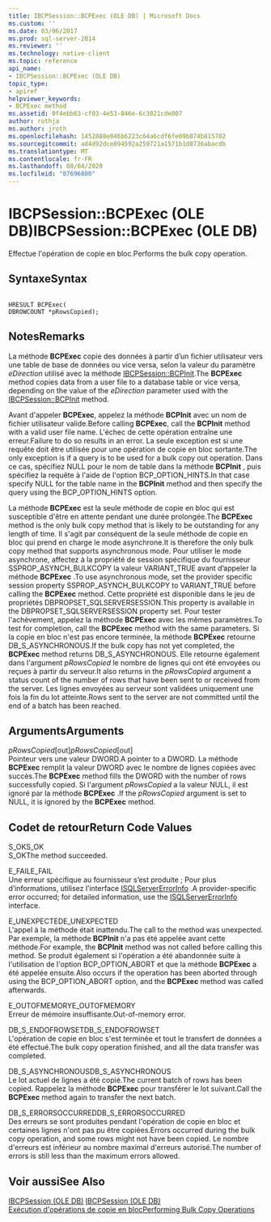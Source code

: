 ```yaml
---
title: IBCPSession::BCPExec (OLE DB) | Microsoft Docs
ms.custom: ''
ms.date: 03/06/2017
ms.prod: sql-server-2014
ms.reviewer: ''
ms.technology: native-client
ms.topic: reference
api_name:
- IBCPSession::BCPExec (OLE DB)
topic_type:
- apiref
helpviewer_keywords:
- BCPExec method
ms.assetid: 0f4ebb63-cf03-4e53-846e-6c3021cde007
author: rothja
ms.author: jroth
ms.openlocfilehash: 1452888e046b6223c64a6cdf6fe09b074b815702
ms.sourcegitcommit: ad4d92dce894592a259721a1571b1d8736abacdb
ms.translationtype: MT
ms.contentlocale: fr-FR
ms.lasthandoff: 08/04/2020
ms.locfileid: "87696800"
---
```

# <a name="ibcpsessionbcpexec-ole-db"></a><span data-ttu-id="7b367-102">IBCPSession::BCPExec (OLE DB)</span><span class="sxs-lookup"><span data-stu-id="7b367-102">IBCPSession::BCPExec (OLE DB)</span></span>
  <span data-ttu-id="7b367-103">Effectue l'opération de copie en bloc.</span><span class="sxs-lookup"><span data-stu-id="7b367-103">Performs the bulk copy operation.</span></span>  
  
## <a name="syntax"></a><span data-ttu-id="7b367-104">Syntaxe</span><span class="sxs-lookup"><span data-stu-id="7b367-104">Syntax</span></span>  
  
```  
  
HRESULT BCPExec(   
DBROWCOUNT *pRowsCopied);  
```  
  
## <a name="remarks"></a><span data-ttu-id="7b367-105">Notes</span><span class="sxs-lookup"><span data-stu-id="7b367-105">Remarks</span></span>  
 <span data-ttu-id="7b367-106">La méthode **BCPExec** copie des données à partir d’un fichier utilisateur vers une table de base de données ou vice versa, selon la valeur du paramètre *eDirection* utilisé avec la méthode [IBCPSession::BCPInit](ibcpsession-bcpinit-ole-db.md).</span><span class="sxs-lookup"><span data-stu-id="7b367-106">The **BCPExec** method copies data from a user file to a database table or vice versa, depending on the value of the *eDirection* parameter used with the [IBCPSession::BCPInit](ibcpsession-bcpinit-ole-db.md) method.</span></span>  
  
 <span data-ttu-id="7b367-107">Avant d'appeler **BCPExec**, appelez la méthode **BCPInit** avec un nom de fichier utilisateur valide.</span><span class="sxs-lookup"><span data-stu-id="7b367-107">Before calling **BCPExec**, call the **BCPInit** method with a valid user file name.</span></span> <span data-ttu-id="7b367-108">L'échec de cette opération entraîne une erreur.</span><span class="sxs-lookup"><span data-stu-id="7b367-108">Failure to do so results in an error.</span></span> <span data-ttu-id="7b367-109">La seule exception est si une requête doit être utilisée pour une opération de copie en bloc sortante.</span><span class="sxs-lookup"><span data-stu-id="7b367-109">The only exception is if a query is to be used for a bulk copy out operation.</span></span> <span data-ttu-id="7b367-110">Dans ce cas, spécifiez NULL pour le nom de table dans la méthode **BCPInit** , puis spécifiez la requête à l'aide de l'option BCP_OPTION_HINTS.</span><span class="sxs-lookup"><span data-stu-id="7b367-110">In that case specify NULL for the table name in the **BCPInit** method and then specify the query using the BCP_OPTION_HINTS option.</span></span>  
  
 <span data-ttu-id="7b367-111">La méthode **BCPExec** est la seule méthode de copie en bloc qui est susceptible d'être en attente pendant une durée prolongée.</span><span class="sxs-lookup"><span data-stu-id="7b367-111">The **BCPExec** method is the only bulk copy method that is likely to be outstanding for any length of time.</span></span> <span data-ttu-id="7b367-112">Il s'agit par conséquent de la seule méthode de copie en bloc qui prend en charge le mode asynchrone.</span><span class="sxs-lookup"><span data-stu-id="7b367-112">It is therefore the only bulk copy method that supports asynchronous mode.</span></span> <span data-ttu-id="7b367-113">Pour utiliser le mode asynchrone, affectez à la propriété de session spécifique du fournisseur SSPROP_ASYNCH_BULKCOPY la valeur VARIANT_TRUE avant d’appeler la méthode **BCPExec** .</span><span class="sxs-lookup"><span data-stu-id="7b367-113">To use asynchronous mode, set the provider specific session property SSPROP_ASYNCH_BULKCOPY to VARIANT_TRUE before calling the **BCPExec** method.</span></span> <span data-ttu-id="7b367-114">Cette propriété est disponible dans le jeu de propriétés DBPROPSET_SQLSERVERSESSION.</span><span class="sxs-lookup"><span data-stu-id="7b367-114">This property is available in the DBPROPSET_SQLSERVERSESSION property set.</span></span> <span data-ttu-id="7b367-115">Pour tester l'achèvement, appelez la méthode **BCPExec** avec les mêmes paramètres.</span><span class="sxs-lookup"><span data-stu-id="7b367-115">To test for completion, call the **BCPExec** method with the same parameters.</span></span> <span data-ttu-id="7b367-116">Si la copie en bloc n'est pas encore terminée, la méthode **BCPExec** retourne DB_S_ASYNCHRONOUS.</span><span class="sxs-lookup"><span data-stu-id="7b367-116">If the bulk copy has not yet completed, the **BCPExec** method returns DB_S_ASYNCHRONOUS.</span></span> <span data-ttu-id="7b367-117">Elle retourne également dans l'argument *pRowsCopied* le nombre de lignes qui ont été envoyées ou reçues à partir du serveur.</span><span class="sxs-lookup"><span data-stu-id="7b367-117">It also returns in the *pRowsCopied* argument a status count of the number of rows that have been sent to or received from the server.</span></span> <span data-ttu-id="7b367-118">Les lignes envoyées au serveur sont validées uniquement une fois la fin du lot atteinte.</span><span class="sxs-lookup"><span data-stu-id="7b367-118">Rows sent to the server are not committed until the end of a batch has been reached.</span></span>  
  
## <a name="arguments"></a><span data-ttu-id="7b367-119">Arguments</span><span class="sxs-lookup"><span data-stu-id="7b367-119">Arguments</span></span>  
 <span data-ttu-id="7b367-120">*pRowsCopied*[out]</span><span class="sxs-lookup"><span data-stu-id="7b367-120">*pRowsCopied*[out]</span></span>  
 <span data-ttu-id="7b367-121">Pointeur vers une valeur DWORD.</span><span class="sxs-lookup"><span data-stu-id="7b367-121">A pointer to a DWORD.</span></span> <span data-ttu-id="7b367-122">La méthode **BCPExec** remplit la valeur DWORD avec le nombre de lignes copiées avec succès.</span><span class="sxs-lookup"><span data-stu-id="7b367-122">The **BCPExec** method fills the DWORD with the number of rows successfully copied.</span></span> <span data-ttu-id="7b367-123">Si l'argument *pRowsCopied* a la valeur NULL, il est ignoré par la méthode **BCPExec** .</span><span class="sxs-lookup"><span data-stu-id="7b367-123">If the *pRowsCopied* argument is set to NULL, it is ignored by the **BCPExec** method.</span></span>  
  
## <a name="return-code-values"></a><span data-ttu-id="7b367-124">Codet de retour</span><span class="sxs-lookup"><span data-stu-id="7b367-124">Return Code Values</span></span>  
 <span data-ttu-id="7b367-125">S_OK</span><span class="sxs-lookup"><span data-stu-id="7b367-125">S_OK</span></span>  
 <span data-ttu-id="7b367-126">S_OK</span><span class="sxs-lookup"><span data-stu-id="7b367-126">The method succeeded.</span></span>  
  
 <span data-ttu-id="7b367-127">E_FAIL</span><span class="sxs-lookup"><span data-stu-id="7b367-127">E_FAIL</span></span>  
 <span data-ttu-id="7b367-128">Une erreur spécifique au fournisseur s’est produite ; Pour plus d’informations, utilisez l’interface [ISQLServerErrorInfo](../../database-engine/dev-guide/isqlservererrorinfo-ole-db.md) .</span><span class="sxs-lookup"><span data-stu-id="7b367-128">A provider-specific error occurred; for detailed information, use the [ISQLServerErrorInfo](../../database-engine/dev-guide/isqlservererrorinfo-ole-db.md) interface.</span></span>  
  
 <span data-ttu-id="7b367-129">E_UNEXPECTED</span><span class="sxs-lookup"><span data-stu-id="7b367-129">E_UNEXPECTED</span></span>  
 <span data-ttu-id="7b367-130">L'appel à la méthode était inattendu.</span><span class="sxs-lookup"><span data-stu-id="7b367-130">The call to the method was unexpected.</span></span> <span data-ttu-id="7b367-131">Par exemple, la méthode **BCPInit** n'a pas été appelée avant cette méthode.</span><span class="sxs-lookup"><span data-stu-id="7b367-131">For example, the **BCPInit** method was not called before calling this method.</span></span> <span data-ttu-id="7b367-132">Se produit également si l'opération a été abandonnée suite à l'utilisation de l'option BCP_OPTION_ABORT et que la méthode **BCPExec** a été appelée ensuite.</span><span class="sxs-lookup"><span data-stu-id="7b367-132">Also occurs if the operation has been aborted through using the BCP_OPTION_ABORT option, and the **BCPExec** method was called afterwards.</span></span>  
  
 <span data-ttu-id="7b367-133">E_OUTOFMEMORY</span><span class="sxs-lookup"><span data-stu-id="7b367-133">E_OUTOFMEMORY</span></span>  
 <span data-ttu-id="7b367-134">Erreur de mémoire insuffisante.</span><span class="sxs-lookup"><span data-stu-id="7b367-134">Out-of-memory error.</span></span>  
  
 <span data-ttu-id="7b367-135">DB_S_ENDOFROWSET</span><span class="sxs-lookup"><span data-stu-id="7b367-135">DB_S_ENDOFROWSET</span></span>  
 <span data-ttu-id="7b367-136">L'opération de copie en bloc s'est terminée et tout le transfert de données a été effectué.</span><span class="sxs-lookup"><span data-stu-id="7b367-136">The bulk copy operation finished, and all the data transfer was completed.</span></span>  
  
 <span data-ttu-id="7b367-137">DB_S_ASYNCHRONOUS</span><span class="sxs-lookup"><span data-stu-id="7b367-137">DB_S_ASYNCHRONOUS</span></span>  
 <span data-ttu-id="7b367-138">Le lot actuel de lignes a été copié.</span><span class="sxs-lookup"><span data-stu-id="7b367-138">The current batch of rows has been copied.</span></span> <span data-ttu-id="7b367-139">Rappelez la méthode **BCPExec** pour transférer le lot suivant.</span><span class="sxs-lookup"><span data-stu-id="7b367-139">Call the **BCPExec** method again to transfer the next batch.</span></span>  
  
 <span data-ttu-id="7b367-140">DB_S_ERRORSOCCURRED</span><span class="sxs-lookup"><span data-stu-id="7b367-140">DB_S_ERRORSOCCURRED</span></span>  
 <span data-ttu-id="7b367-141">Des erreurs se sont produites pendant l'opération de copie en bloc et certaines lignes n'ont pas pu être copiées.</span><span class="sxs-lookup"><span data-stu-id="7b367-141">Errors occurred during the bulk copy operation, and some rows might not have been copied.</span></span> <span data-ttu-id="7b367-142">Le nombre d'erreurs est inférieur au nombre maximal d'erreurs autorisé.</span><span class="sxs-lookup"><span data-stu-id="7b367-142">The number of errors is still less than the maximum errors allowed.</span></span>  
  
## <a name="see-also"></a><span data-ttu-id="7b367-143">Voir aussi</span><span class="sxs-lookup"><span data-stu-id="7b367-143">See Also</span></span>  
 <span data-ttu-id="7b367-144">[IBCPSession &#40;OLE DB&#41;](ibcpsession-ole-db.md) </span><span class="sxs-lookup"><span data-stu-id="7b367-144">[IBCPSession &#40;OLE DB&#41;](ibcpsession-ole-db.md) </span></span>  
 [<span data-ttu-id="7b367-145">Exécution d'opérations de copie en bloc</span><span class="sxs-lookup"><span data-stu-id="7b367-145">Performing Bulk Copy Operations</span></span>](../native-client/features/performing-bulk-copy-operations.md)  
  
  
